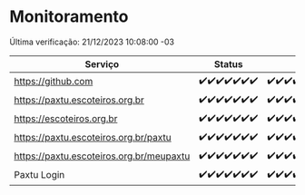# Monitoramento

Última verificação: 21/12/2023 10:08:00 -03

|Serviço|Status|Últimas 24h|
|---|---|---|
|https://github.com|<span title="2023-12-14: OK=24">✔️</span><span title="2023-12-15: OK=24">✔️</span><span title="2023-12-16: OK=24">✔️</span><span title="2023-12-17: OK=24">✔️</span><span title="2023-12-18: OK=24">✔️</span><span title="2023-12-19: OK=24">✔️</span><span title="2023-12-20: OK=14">✔️</span>|<span title="20/12/2023 11:03:00 -03 : 200">✔️</span><span title="20/12/2023 12:03:00 -03 : 200">✔️</span><span title="20/12/2023 13:06:00 -03 : 200">✔️</span><span title="20/12/2023 14:04:00 -03 : 200">✔️</span><span title="20/12/2023 15:07:00 -03 : 200">✔️</span><span title="20/12/2023 16:02:00 -03 : 200">✔️</span><span title="20/12/2023 17:06:00 -03 : 200">✔️</span><span title="20/12/2023 18:03:00 -03 : 200">✔️</span><span title="20/12/2023 19:05:00 -03 : 200">✔️</span><span title="20/12/2023 20:06:00 -03 : 200">✔️</span><span title="20/12/2023 21:30:00 -03 : 200">✔️</span><span title="20/12/2023 22:44:00 -03 : 200">✔️</span><span title="20/12/2023 23:19:00 -03 : 200">✔️</span><span title="21/12/2023 00:06:00 -03 : 200">✔️</span><span title="21/12/2023 01:08:00 -03 : 200">✔️</span><span title="21/12/2023 02:06:00 -03 : 200">✔️</span><span title="21/12/2023 03:08:00 -03 : 200">✔️</span><span title="21/12/2023 04:06:00 -03 : 200">✔️</span><span title="21/12/2023 05:08:00 -03 : 200">✔️</span><span title="21/12/2023 06:06:00 -03 : 200">✔️</span><span title="21/12/2023 07:06:00 -03 : 200">✔️</span><span title="21/12/2023 08:04:00 -03 : 200">✔️</span><span title="21/12/2023 09:11:00 -03 : 200">✔️</span><span title="21/12/2023 10:08:00 -03 : 200">✔️</span>|
|https://paxtu.escoteiros.org.br|<span title="2023-12-14: OK=24">✔️</span><span title="2023-12-15: OK=24">✔️</span><span title="2023-12-16: OK=24">✔️</span><span title="2023-12-17: OK=24">✔️</span><span title="2023-12-18: OK=24">✔️</span><span title="2023-12-19: OK=24">✔️</span><span title="2023-12-20: OK=14">✔️</span>|<span title="20/12/2023 11:03:00 -03 : 200">✔️</span><span title="20/12/2023 12:03:00 -03 : 200">✔️</span><span title="20/12/2023 13:06:00 -03 : 200">✔️</span><span title="20/12/2023 14:04:00 -03 : 200">✔️</span><span title="20/12/2023 15:07:00 -03 : 200">✔️</span><span title="20/12/2023 16:02:00 -03 : 200">✔️</span><span title="20/12/2023 17:06:00 -03 : 200">✔️</span><span title="20/12/2023 18:03:00 -03 : 200">✔️</span><span title="20/12/2023 19:05:00 -03 : 200">✔️</span><span title="20/12/2023 20:06:00 -03 : 200">✔️</span><span title="20/12/2023 21:30:00 -03 : 200">✔️</span><span title="20/12/2023 22:44:00 -03 : 200">✔️</span><span title="20/12/2023 23:19:00 -03 : 200">✔️</span><span title="21/12/2023 00:06:00 -03 : 200">✔️</span><span title="21/12/2023 01:08:00 -03 : 200">✔️</span><span title="21/12/2023 02:06:00 -03 : 200">✔️</span><span title="21/12/2023 03:08:00 -03 : 200">✔️</span><span title="21/12/2023 04:06:00 -03 : 200">✔️</span><span title="21/12/2023 05:08:00 -03 : 200">✔️</span><span title="21/12/2023 06:06:00 -03 : 200">✔️</span><span title="21/12/2023 07:06:00 -03 : 200">✔️</span><span title="21/12/2023 08:04:00 -03 : 200">✔️</span><span title="21/12/2023 09:11:00 -03 : 200">✔️</span><span title="21/12/2023 10:08:00 -03 : 200">✔️</span>|
|https://escoteiros.org.br|<span title="2023-12-14: OK=24">✔️</span><span title="2023-12-15: OK=24">✔️</span><span title="2023-12-16: OK=24">✔️</span><span title="2023-12-17: OK=24">✔️</span><span title="2023-12-18: OK=24">✔️</span><span title="2023-12-19: OK=24">✔️</span><span title="2023-12-20: OK=14">✔️</span>|<span title="20/12/2023 11:03:00 -03 : 200">✔️</span><span title="20/12/2023 12:03:00 -03 : 200">✔️</span><span title="20/12/2023 13:06:00 -03 : 200">✔️</span><span title="20/12/2023 14:04:00 -03 : 200">✔️</span><span title="20/12/2023 15:07:00 -03 : 200">✔️</span><span title="20/12/2023 16:02:00 -03 : 200">✔️</span><span title="20/12/2023 17:06:00 -03 : 200">✔️</span><span title="20/12/2023 18:03:00 -03 : 200">✔️</span><span title="20/12/2023 19:05:00 -03 : 200">✔️</span><span title="20/12/2023 20:06:00 -03 : 200">✔️</span><span title="20/12/2023 21:30:00 -03 : 200">✔️</span><span title="20/12/2023 22:44:00 -03 : 200">✔️</span><span title="20/12/2023 23:19:00 -03 : 200">✔️</span><span title="21/12/2023 00:06:00 -03 : 200">✔️</span><span title="21/12/2023 01:08:00 -03 : 200">✔️</span><span title="21/12/2023 02:06:00 -03 : 200">✔️</span><span title="21/12/2023 03:08:00 -03 : 200">✔️</span><span title="21/12/2023 04:06:00 -03 : 200">✔️</span><span title="21/12/2023 05:08:00 -03 : 200">✔️</span><span title="21/12/2023 06:06:00 -03 : 200">✔️</span><span title="21/12/2023 07:06:00 -03 : 200">✔️</span><span title="21/12/2023 08:04:00 -03 : 200">✔️</span><span title="21/12/2023 09:11:00 -03 : 200">✔️</span><span title="21/12/2023 10:08:00 -03 : 200">✔️</span>|
|https://paxtu.escoteiros.org.br/paxtu|<span title="2023-12-14: OK=24">✔️</span><span title="2023-12-15: OK=24">✔️</span><span title="2023-12-16: OK=24">✔️</span><span title="2023-12-17: OK=24">✔️</span><span title="2023-12-18: OK=24">✔️</span><span title="2023-12-19: OK=24">✔️</span><span title="2023-12-20: OK=14">✔️</span>|<span title="20/12/2023 11:03:00 -03 : 200">✔️</span><span title="20/12/2023 12:03:00 -03 : 200">✔️</span><span title="20/12/2023 13:06:00 -03 : 200">✔️</span><span title="20/12/2023 14:04:00 -03 : 200">✔️</span><span title="20/12/2023 15:07:00 -03 : 200">✔️</span><span title="20/12/2023 16:02:00 -03 : 200">✔️</span><span title="20/12/2023 17:06:00 -03 : 200">✔️</span><span title="20/12/2023 18:03:00 -03 : 200">✔️</span><span title="20/12/2023 19:05:00 -03 : 200">✔️</span><span title="20/12/2023 20:06:00 -03 : 200">✔️</span><span title="20/12/2023 21:30:00 -03 : 200">✔️</span><span title="20/12/2023 22:44:00 -03 : 200">✔️</span><span title="20/12/2023 23:19:00 -03 : 200">✔️</span><span title="21/12/2023 00:06:00 -03 : 200">✔️</span><span title="21/12/2023 01:08:00 -03 : 200">✔️</span><span title="21/12/2023 02:06:00 -03 : 200">✔️</span><span title="21/12/2023 03:08:00 -03 : 200">✔️</span><span title="21/12/2023 04:06:00 -03 : 200">✔️</span><span title="21/12/2023 05:08:00 -03 : 200">✔️</span><span title="21/12/2023 06:06:00 -03 : 200">✔️</span><span title="21/12/2023 07:06:00 -03 : 200">✔️</span><span title="21/12/2023 08:04:00 -03 : 200">✔️</span><span title="21/12/2023 09:11:00 -03 : 200">✔️</span><span title="21/12/2023 10:08:00 -03 : 200">✔️</span>|
|https://paxtu.escoteiros.org.br/meupaxtu|<span title="2023-12-14: OK=24">✔️</span><span title="2023-12-15: OK=24">✔️</span><span title="2023-12-16: OK=24">✔️</span><span title="2023-12-17: OK=24">✔️</span><span title="2023-12-18: OK=24">✔️</span><span title="2023-12-19: OK=24">✔️</span><span title="2023-12-20: OK=14">✔️</span>|<span title="20/12/2023 11:03:00 -03 : 200">✔️</span><span title="20/12/2023 12:03:00 -03 : 200">✔️</span><span title="20/12/2023 13:06:00 -03 : 200">✔️</span><span title="20/12/2023 14:04:00 -03 : 200">✔️</span><span title="20/12/2023 15:07:00 -03 : 200">✔️</span><span title="20/12/2023 16:02:00 -03 : 200">✔️</span><span title="20/12/2023 17:06:00 -03 : 200">✔️</span><span title="20/12/2023 18:03:00 -03 : 200">✔️</span><span title="20/12/2023 19:05:00 -03 : 200">✔️</span><span title="20/12/2023 20:06:00 -03 : 200">✔️</span><span title="20/12/2023 21:30:00 -03 : 200">✔️</span><span title="20/12/2023 22:44:00 -03 : 200">✔️</span><span title="20/12/2023 23:19:00 -03 : 200">✔️</span><span title="21/12/2023 00:07:00 -03 : 200">✔️</span><span title="21/12/2023 01:08:00 -03 : 200">✔️</span><span title="21/12/2023 02:06:00 -03 : 200">✔️</span><span title="21/12/2023 03:08:00 -03 : 200">✔️</span><span title="21/12/2023 04:06:00 -03 : 200">✔️</span><span title="21/12/2023 05:08:00 -03 : 200">✔️</span><span title="21/12/2023 06:06:00 -03 : 200">✔️</span><span title="21/12/2023 07:06:00 -03 : 200">✔️</span><span title="21/12/2023 08:04:00 -03 : 200">✔️</span><span title="21/12/2023 09:11:00 -03 : 200">✔️</span><span title="21/12/2023 10:08:00 -03 : 200">✔️</span>|
|Paxtu Login|<span title="2023-12-14: OK=24">✔️</span><span title="2023-12-15: OK=24">✔️</span><span title="2023-12-16: OK=24">✔️</span><span title="2023-12-17: OK=24">✔️</span><span title="2023-12-18: OK=24">✔️</span><span title="2023-12-19: OK=24">✔️</span><span title="2023-12-20: OK=14">✔️</span>|<span title="20/12/2023 11:03:00 -03 : 200">✔️</span><span title="20/12/2023 12:03:00 -03 : 200">✔️</span><span title="20/12/2023 13:06:00 -03 : 200">✔️</span><span title="20/12/2023 14:04:00 -03 : 200">✔️</span><span title="20/12/2023 15:07:00 -03 : 200">✔️</span><span title="20/12/2023 16:02:00 -03 : 200">✔️</span><span title="20/12/2023 17:06:00 -03 : 200">✔️</span><span title="20/12/2023 18:03:00 -03 : 200">✔️</span><span title="20/12/2023 19:05:00 -03 : 200">✔️</span><span title="20/12/2023 20:06:00 -03 : 200">✔️</span><span title="20/12/2023 21:30:00 -03 : 200">✔️</span><span title="20/12/2023 22:44:00 -03 : 200">✔️</span><span title="20/12/2023 23:19:00 -03 : 200">✔️</span><span title="21/12/2023 00:07:00 -03 : 200">✔️</span><span title="21/12/2023 01:08:00 -03 : 200">✔️</span><span title="21/12/2023 02:06:00 -03 : 200">✔️</span><span title="21/12/2023 03:08:00 -03 : 200">✔️</span><span title="21/12/2023 04:06:00 -03 : 200">✔️</span><span title="21/12/2023 05:08:00 -03 : 200">✔️</span><span title="21/12/2023 06:06:00 -03 : 200">✔️</span><span title="21/12/2023 07:06:00 -03 : 200">✔️</span><span title="21/12/2023 08:04:00 -03 : 200">✔️</span><span title="21/12/2023 09:11:00 -03 : 200">✔️</span><span title="21/12/2023 10:08:00 -03 : 200">✔️</span>|
